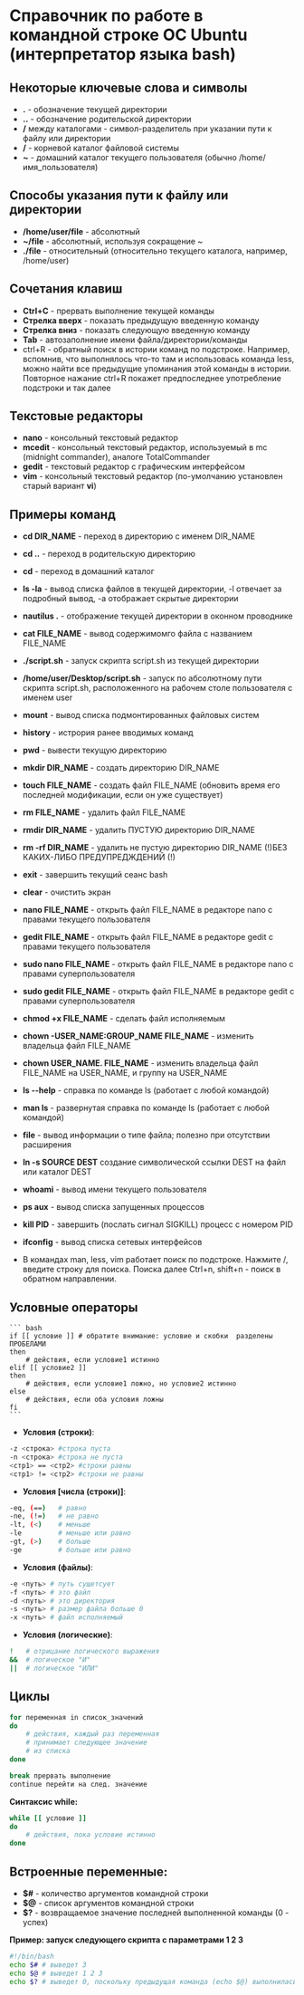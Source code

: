 # Справочник по работе в командной строке ОС Ubuntu (интерпретатор языка bash)

## Некоторые ключевые слова и символы
* **.** - обозначение текущей директории
* **..** - обозначение родительской директории
* **/** между каталогами - символ-разделитель при указании пути к файлу или директории
* **/** - корневой каталог файловой системы
* **~** - домашний каталог текущего пользователя (обычно /home/имя_пользователя)

## Способы указания пути к файлу или директории
* **/home/user/file** - абсолютный
* **~/file** - абсолютный, используя сокращение ~
* **./file** - относительный (относительно текущего каталога, например, /home/user)

## Сочетания клавиш
* **Ctrl+C** - прервать выполнение текущей команды
* **Стрелка вверх** - показать предыдущую введенную команду
* **Стрелка вниз** - показать следующую введенную команду
* **Tab** - автозаполнение имени файла/директории/команды
* ctrl+R - обратный поиск в истории команд по подстроке. Например, вспомнив, что выполнялось что-то там и использовась команда less, можно найти все предыдущие упоминания этой команды в истории. Повторное нажание ctrl+R покажет предпоследнее употребление подстроки и так далее

## Текстовые редакторы
* **nano** - консольный текстовый редактор
* **mcedit** - консольный текстовый редактор, используемый в mc (midnight commander), аналоге TotalCommander
* **gedit** - текстовый редактор с графическим интерфейсом
* **vim** - консольный текстовый редактор (по-умолчанию установлен старый вариант **vi**)

## Примеры команд
* **cd DIR_NAME** - переход в директорию с именем DIR_NAME
* **cd ..** - переход в родительскую директорию
* **cd** - переход в домашний каталог
* **ls -la** - вывод списка файлов в текущей директории, -l отвечает за подробный вывод, -a отображает скрытые директории
* **nautilus .** - отображение текущей директории в оконном проводнике 
* **cat FILE_NAME** - вывод содержимомго файла с названием FILE_NAME
* **./script.sh** - запуск скрипта script.sh из текущей директории
* **/home/user/Desktop/script.sh** - запуск по абсолютному пути скрипта script.sh, расположенного на рабочем столе пользователя с именем user
* **mount** - вывод списка подмонтированных файловых систем
* **history** - истрория ранее вводимых команд
* **pwd** - вывести текущую директорию
* **mkdir DIR_NAME** - создать директорию DIR_NAME
* **touch FILE_NAME** - создать файл FILE_NAME (обновить время его последней модификации, если он уже существует)
* **rm FILE_NAME** - удалить файл FILE_NAME
* **rmdir DIR_NAME** - удалить ПУСТУЮ директорию DIR_NAME
* **rm -rf DIR_NAME** - удалить не пустую директорию DIR_NAME (!)БЕЗ КАКИХ-ЛИБО ПРЕДУПРЕДЖДЕНИЙ (!)
* **exit** - завершить текущий сеанс bash
* **clear** - очистить экран
* **nano FILE_NAME** - открыть файл FILE_NAME в редакторе nano с правами текущего пользователя
* **gedit FILE_NAME** - открыть файл FILE_NAME в редакторе gedit с правами текущего пользователя
* **sudo nano FILE_NAME** - открыть файл FILE_NAME в редакторе nano с правами суперпользователя
* **sudo gedit FILE_NAME** - открыть файл FILE_NAME в редакторе gedit с правами суперпользователя
* **chmod +x FILE_NAME** - сделать файл исполняемым
* **chown -USER_NAME:GROUP_NAME FILE_NAME** - изменить владельца файл FILE_NAME
* **chown USER_NAME. FILE_NAME** - изменить владельца файл FILE_NAME на USER_NAME, и группу на USER_NAME
* **ls --help** - справка по команде ls (работает с любой командой)
* **man ls** - развернутая справка по команде ls (работает с любой командой)
* **file** - вывод информации о типе файла; полезно при отсутствии расширения
* **ln -s SOURCE DEST** создание символической ссылки DEST на файл или каталог DEST
* **whoami** - вывод имени текущего пользователя
* **ps aux** - вывод списка запущенных процессов
* **kill PID** - завершить (послать сигнал SIGKILL) процесс с номером PID
* **ifconfig** - вывод списка сетевых интерфейсов 

* В командах man, less, vim работает поиск по подстроке. Нажмите /, введите строку для поиска. Поиска далее Ctrl+n, shift+n - поиск в обратном направлении.

## **Условные операторы**
    ``` bash
    if [[ условие ]] # обратите внимание: условие и скобки 	разделены ПРОБЕЛАМИ
    then
        # действия, если условие1 истинно
    elif [[ условие2 ]]
    then
    	# действия, если условие1 ложно, но условие2 истинно
    else 
    	# действия, если оба условия ложны
    fi
    ```
	
* **Условия (строки)**:
	
```bash
-z <строка> #строка пуста
-n <строка> #строка не пуста
<стр1> == <стр2> #строки равны
<стр1> != <стр2> #строки не равны
```

* **Условия [числа (строки)]**:

```bash
-eq, (==)	# равно
-ne, (!=)	# не равно
-lt, (<)	# меньше
-le			# меньше или равно
-gt, (>)	# больше
-ge			# больше или равно
```
* **Условия (файлы)**:

```bash
-e <путь> # путь сущетсует
-f <путь> # это файл
-d <путь> # это директория
-s <путь> # размер файла больше 0
-x <путь> # файл исполняемый

```
* **Условия (логические)**:

```bash
!	# отрицание логического выражения
&&	# логическое "И"
||	# логическое "ИЛИ"
```
## Циклы

```bash
for переменная in список_значений 
do 
	# действия, каждый раз переменная 
	# принимает следующее значение 
	# из списка 
done 

break прервать выполнение
сontinue перейти на след. значение
```
**Синтаксис while:**
```bash
while [[ условие ]] 
do 
	# действия, пока условие истинно 
done 


```

## Встроенные переменные:
* **$#** - количество аргументов командной строки 
* **$@** - список аргументов командной строки 
* **$?** - возвращаемое значение последней выполненной команды (0 - успех)

**Пример: запуск следующего скрипта с параметрами 1 2 3**
```bash
#!/bin/bash
echo $# # выведет 3 
echo $@ # выведет 1 2 3
echo $? # выведет 0, поскольку предыдущая команда (echo $@) выполнилась успешно
```